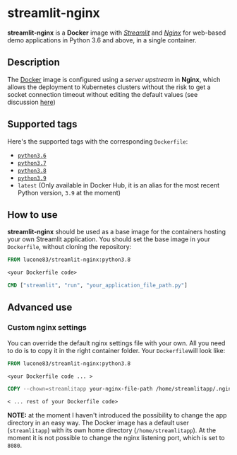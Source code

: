# streamlit-nginx

**streamlit-nginx** is a **Docker** image with [_Streamlit_](https://streamlit.io/) and [_Nginx_](https://www.nginx.com/) for web-based demo applications in Python 3.6 and above, in a single container.


## Description

The [Docker](https://www.docker.com) image is configured using a _server upstream_ in **Nginx**, which allows the deployment to Kubernetes clusters without the risk to get a socket connection timeout without editing the default values (see discussion [here](https://discuss.streamlit.io/t/streamlit-reruns-all-30-seconds/7201/4))


## Supported tags

Here's the supported tags with the corresponding `Dockerfile`:

- [`python3.6`](python3.6.dockerfile)
- [`python3.7`](python3.7.dockerfile)
- [`python3.8`](python3.8.dockerfile)
- [`python3.9`](python3.9.dockerfile)
- `latest` (Only available in Docker Hub, it is an alias for the most recent Python version, `3.9` at the moment)


## How to use

**streamlit-nginx** should be used as a base image for the containers hosting your own Streamlit application. You should set the base image in your `Dockerfile`, without cloning the repository:

```dockerfile
FROM lucone83/streamlit-nginx:python3.8

<your Dockerfile code>

CMD ["streamlit", "run", "your_application_file_path.py"]
```

## Advanced use

### Custom nginx settings

You can override the default nginx settings file with your own. All you need to do is to copy it in the right container folder. Your `Dockerfile`will look like:

```dockerfile
FROM lucone83/streamlit-nginx:python3.8

<your Dockerfile code ... >

COPY --chown=streamlitapp your-nginx-file-path /home/streamlitapp/.nginx/nginx.conf

< ... rest of your Dockerfile code>
```

**NOTE:** at the moment I haven't introduced the possibility to change the app directory in an easy way. The Docker image has a default user (`streamlitapp`) with its own home directory (`/home/streamlitapp`).
At the moment it is not possible to change the nginx listening port, which is set to `8080`.
